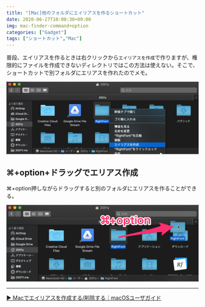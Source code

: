 ```yaml
---
title: "[Mac]他のフォルダにエイリアスを作るショートカット"
date: 2020-06-27T10:00:30+09:00
img: mac-finder-command+option
categories: ["Gadget"]
tags: ["ショートカット","Mac"]
---
```


普段、エイリアスを作るときは右クリックから`エイリアスを作成`で作りますが、権限的にファイルを作成できないディレクトリではこの方法は使えない。そこで、ショートカットで別フォルダにエリアスを作れたのでメモ。

![](../../../images/mac-finder-command+option-1.jpg)

## ⌘+option+ドラッグでエリアス作成

⌘+option押しながらドラッグすると別のフォルダにエリアスを作ることができる。

![](../../../images/mac-finder-command+option-2.jpg)

***



[▶︎ Macでエイリアスを作成する/削除する｜macOSユーザガイド](https://support.apple.com/ja-jp/guide/mac-help/mchlp1046/mac)